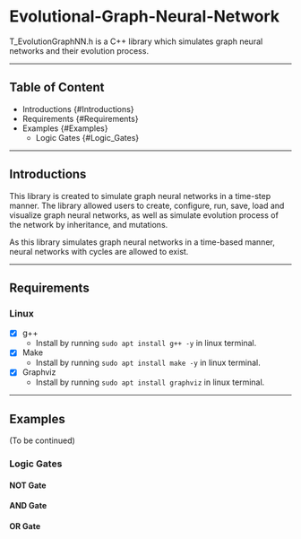 # Evolutional-Graph-Neural-Network
T_EvolutionGraphNN.h is a C++ library which simulates graph neural networks and their evolution process.

***

## Table of Content
- Introductions {#Introductions}
- Requirements {#Requirements}
- Examples {#Examples}
    - Logic Gates {#Logic_Gates}

***

## Introductions
This library is created to simulate graph neural networks in a time-step manner. The library allowed users to create, configure, run, save, load and visualize graph neural networks, as well as simulate evolution process of the network by inheritance, and mutations.

As this library simulates graph neural networks in a time-based manner, neural networks with cycles are allowed to exist.


***

## Requirements

### Linux
- [x] g++
    - Install by running ```sudo apt install g++ -y``` in linux terminal.
- [x] Make
    - Install by running ```sudo apt install make -y``` in linux terminal.
- [x] Graphviz
    - Install by running ```sudo apt install graphviz``` in linux terminal.

***

## Examples
(To be continued)

### Logic Gates
#### NOT Gate

#### AND Gate
#### OR Gate
